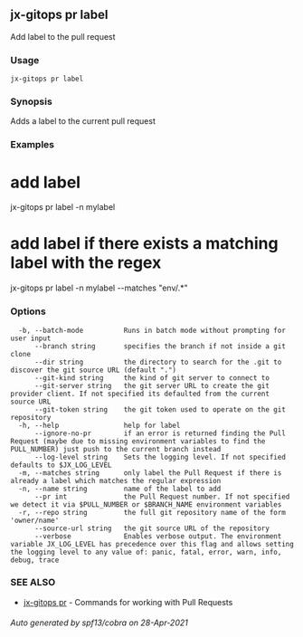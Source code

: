 ## jx-gitops pr label

Add label to the pull request

### Usage

```
jx-gitops pr label
```

### Synopsis

Adds a label to the current pull request

### Examples

  # add label
  jx-gitops pr label -n mylabel
  
  # add label if there exists a matching label with the regex
  jx-gitops pr label -n mylabel --matches "env/.*"

### Options

```
  -b, --batch-mode          Runs in batch mode without prompting for user input
      --branch string       specifies the branch if not inside a git clone
      --dir string          the directory to search for the .git to discover the git source URL (default ".")
      --git-kind string     the kind of git server to connect to
      --git-server string   the git server URL to create the git provider client. If not specified its defaulted from the current source URL
      --git-token string    the git token used to operate on the git repository
  -h, --help                help for label
      --ignore-no-pr        if an error is returned finding the Pull Request (maybe due to missing environment variables to find the PULL_NUMBER) just push to the current branch instead
      --log-level string    Sets the logging level. If not specified defaults to $JX_LOG_LEVEL
  -m, --matches string      only label the Pull Request if there is already a label which matches the regular expression
  -n, --name string         name of the label to add
      --pr int              the Pull Request number. If not specified we detect it via $PULL_NUMBER or $BRANCH_NAME environment variables
  -r, --repo string         the full git repository name of the form 'owner/name'
      --source-url string   the git source URL of the repository
      --verbose             Enables verbose output. The environment variable JX_LOG_LEVEL has precedence over this flag and allows setting the logging level to any value of: panic, fatal, error, warn, info, debug, trace
```

### SEE ALSO

* [jx-gitops pr](jx-gitops_pr.md)	 - Commands for working with Pull Requests

###### Auto generated by spf13/cobra on 28-Apr-2021
